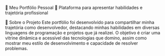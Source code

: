 🌟 Meu Portfólio Pessoal 📂 Plataforma para apresentar habilidades e trajetória profissional

🚀 Sobre o Projeto
Este portfólio foi desenvolvido para compartilhar minha trajetória como desenvolvedor, destacando minhas habilidades em diversas linguagens de programação e projetos que já realizei. O objetivo é criar uma vitrine dinâmica e acessível das tecnologias que domino, assim como mostrar meu estilo de desenvolvimento e capacidade de resolver problemas.

